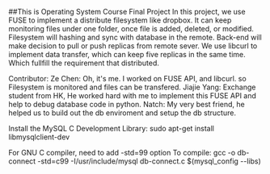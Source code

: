##This is Operating System Course Final Project
In this project, we use FUSE to implement a distribute filesystem like dropbox. It can keep monitoring files under one folder, once file is added, deleted, or modified. Filesystem will hashing and sync with database in the remote. Back-end will make decision to pull or push replicas from remote sever. 
We use libcurl to implement data transfer, which can keep five replicas in the same time. Which fullfill the requirement that distributed. 

Contributor:
Ze Chen: Oh, it's me. I worked on FUSE API, and libcurl. so Filesystem is monitored and files can be transfered. 
Jiajie Yang: Exchange student from HK, He worked hard with me to implement this FUSE API and help to debug database code in python. 
Natch: My very best friend, he helped us to build out the db enviroment and setup the db structure. 

Install the MySQL C Development Library:
sudo apt-get install libmysqlclient-dev

For GNU C compiler, need to add -std=99 option
To compile:
gcc -o db-connect -std=c99 -I/usr/include/mysql db-connect.c $(mysql_config --libs)
